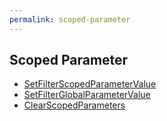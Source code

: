 ```yaml
---
permalink: scoped-parameter
---
```


<h2>Scoped Parameter</h2>
<ul>
  <li><a href="set-filter-scoped-parameter-value">SetFilterScopedParameterValue</a></li>
  <li><a href="set-filter-global-parameter-value">SetFilterGlobalParameterValue</a></li>
  <li><a href="clear-scoped-parameters">ClearScopedParameters</a></li>
</ul>
        
